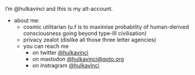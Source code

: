 I’m @hulkavinci and this is my alt-account. 

- about me:
  - cosmic utilitarian (u.f is to maximise probability of human-derived consciousness going beyond type-III civilisation)
  - privacy zealot (dislike all those three letter agencies)
  - you can reach me 
    -  on twitter [@hulkavinci](https://twitter.com/hulkavinci) 
    -  on mastodon [@hulkavinci@qoto.org](https://qoto.org/@hulkavinci)
    -  on instragram [@hulkavinci](https://www.instagram.com/hulkavinci/)

